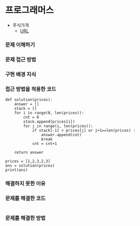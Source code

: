 # 프로그래머스
- 주식가격
  - [URL](https://programmers.co.kr/learn/courses/30/lessons/42584)  

### 문제 이해하기

### 문제 접근 방법

### 구현 배경 지식

### 접근 방법을 적용한 코드
```
def solution(prices):
    answer = []
    stack = []
    for i in range(0, len(prices)):
        cnt = 0
        stack.append(prices[i])
        for j in range(i, len(prices)):
            if stack[-1] > prices[j] or j+1==len(prices) :
                answer.append(cnt)
                break
            cnt = cnt+1

    return answer

prices = [1,2,3,2,3]
ans = solution(prices)
print(ans)
```
### 해결하지 못한 이유

### 문제를 해결한 코드
```
```

### 문제를 해결한 방법